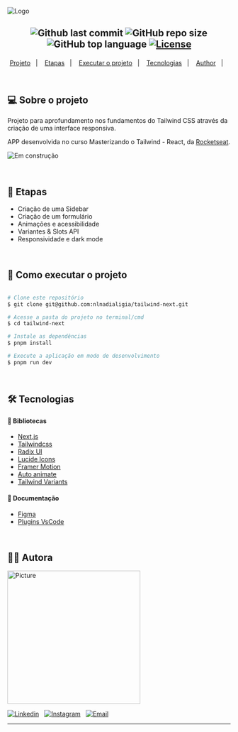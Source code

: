 ![Logo](https://ik.imagekit.io/l7cwocexhc/readme/ignite-tailwindpng_yr2fYnVGB?updatedAt=1730849249899)

<h2  align="center">

![Github last commit](https://img.shields.io/github/last-commit/nlnadialigia/tailwind-next?color=1f1727&style=plastic)
![GitHub repo size](https://img.shields.io/github/repo-size/nlnadialigia/tailwind-next?color=1f1727&style=plastic)
![GitHub top language](https://img.shields.io/github/languages/top/nlnadialigia/tailwind-next?style=plastic&color=1f1727)
[![License](https://img.shields.io/github/license/nlnadialigia/tailwind-next?color=1f1727&logoColor=1f1727&style=plastic)](./LICENSE)

</h2>
<p align="center">
  <a href="#💻-sobre-projeto">Projeto</a>&nbsp;&nbsp;&nbsp;|&nbsp;&nbsp;&nbsp;
  <a href="#📎-etapas">Etapas</a>&nbsp;&nbsp;&nbsp;|&nbsp;&nbsp;&nbsp;
  <a href="#🚀-como-executar-o-projeto">Executar o projeto</a>&nbsp;&nbsp;&nbsp;|&nbsp;&nbsp;&nbsp;
  <a href="#🛠-tecnologias">Tecnologias</a>&nbsp;&nbsp;&nbsp;|&nbsp;&nbsp;&nbsp;
  <a href="#-author">Author</a>&nbsp;&nbsp;&nbsp;|&nbsp;&nbsp;&nbsp;
</p>

<br>

## 💻 Sobre o projeto

Projeto para aprofundamento nos fundamentos do Tailwind CSS através da criação de uma interface responsiva.

APP desenvolvida no curso Masterizando o Tailwind - React, da [Rocketseat](https://www.rocketseat.com.br/).

![Em construção](https://ik.imagekit.io/l7cwocexhc/crud-flask/em-contrucao.png?updatedAt=1706705289779)

<!-- ![Demo]() -->

<br>

## 📎 Etapas

- Criação de uma Sidebar
- Criação de um formulário
- Animações e acessibilidade
- Variantes & Slots API
- Responsividade e dark mode

<br>

## 🚀 Como executar o projeto

```bash

# Clone este repositório
$ git clone git@github.com:nlnadialigia/tailwind-next.git

# Acesse a pasta do projeto no terminal/cmd
$ cd tailwind-next

# Instale as dependências
$ pnpm install

# Execute a aplicação em modo de desenvolvimento
$ pnpm run dev

```

<br>

## 🛠 Tecnologias

#### 🎲 Bibliotecas

- [Next.js](https://nextjs.org/)
- [Tailwindcss](https://tailwindcss.com/)
- [Radix UI](https://www.radix-ui.com/)
- [Lucide Icons](https://lucide.dev/)
- [Framer Motion](https://www.framer.com/motion/)
- [Auto animate](https://auto-animate.formkit.com/)
- [Tailwind Variants](https://www.tailwind-variants.org/)

#### 🎲 Documentação

- [Figma](https://www.figma.com/design/cFbPYE0lCMzxQe9H0DeJcj/Ignite-Tailwind?node-id=0-1&node-type=canvas&t=0CkzKVLcftnxDxfK-0)
- [Plugins VsCode](.vscode/extensions.json)

<br>

## 👩‍💼 Autora

<img src="https://ik.imagekit.io/l7cwocexhc/me/cart%C3%A3o%20de%20visita%20novo__7HcjnhY7.png?updatedAt=1730921811752" width="300px;" alt="Picture"/>

<br>

[![Linkedin](https://img.shields.io/badge/-Linkedin-732a7b?style=plastic&logo=Linkedin&logoColor=white&link=https://www.linkedin.com/in/nlnadialigia/)](https://www.linkedin.com/in/nlnadialigia)&nbsp;&nbsp;
[![Instagram](https://img.shields.io/badge/Instagram-732a7b?style=plastic&logo=instagram&logoColor=white)](https://www.instagram.com/nl.nadia.ligia)&nbsp;&nbsp;
[![Email](https://img.shields.io/badge/-Email-732a7b?style=plastic&logo=Gmail&logoColor=white&link=mailto:nlnadialigia@gmail.com)](mailto:nlnadialigia@gmail.com)&nbsp;&nbsp;

---